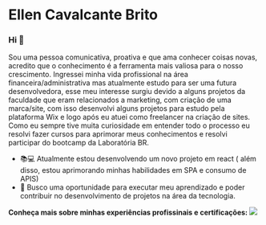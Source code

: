 # Ellen Cavalcante Brito


### Hi 👋
Sou uma pessoa comunicativa, proativa e que ama conhecer coisas novas, acredito que o conhecimento é a ferramenta mais valiosa para o nosso crescimento.
Ingressei minha vida profissional na área financeira/administrativa mas atualmente estudo para ser uma futura desenvolvedora, esse meu interesse surgiu devido a alguns projetos da faculdade que eram relacionados a marketing, com criação de uma marca/site, com isso desenvolvi alguns projetos para estudo pela plataforma Wix e logo após eu atuei como freelancer na criação de sites. Como eu sempre tive muita curiosidade em entender todo o processo eu resolvi fazer cursos para aprimorar meus conhecimentos e resolvi participar do bootcamp da Laboratória BR.

- 📚💻 Atualmente estou desenvolvendo um novo projeto em react ( além disso, estou aprimorando minhas habilidades em SPA e consumo de APIS)
- 🤝 Busco uma oportunidade para executar meu aprendizado e poder contribuir no desenvolvimento de projetos na área da tecnologia.


<b> Conheça mais sobre minhas experiências profissinais e certificações: [<img src="https://img.shields.io/badge/linkedin-%230077B5.svg?&style=for-the-badge&logo=linkedin&logoColor=white" />](https://www.linkedin.com/in/ellencavalcantebrito/) 

